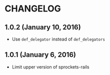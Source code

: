 # CHANGELOG

## 1.0.2 (January 10, 2016)
* Use `def_delegator` instead of `def_delegators`

## 1.0.1 (January 6, 2016)
* Limit upper version of sprockets-rails